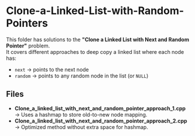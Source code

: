 # Clone-a-Linked-List-with-Random-Pointers

This folder has solutions to the **"Clone a Linked List with Next and Random Pointer"** problem.  
It covers different approaches to deep copy a linked list where each node has:  
- `next` → points to the next node  
- `random` → points to any random node in the list (or `NULL`)  

## Files
- **Clone_a_linked_list_with_next_and_random_pointer_approach_1.cpp** → Uses a hashmap to store old-to-new node mapping.  
- **Clone_a_linked_list_with_next_and_random_pointer_approach_2.cpp** → Optimized method without extra space for hashmap.  
